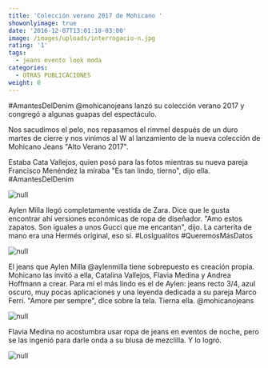 ```yaml
---
title: 'Colección verano 2017 de Mohicano '
showonlyimage: true
date: '2016-12-07T13:01:18-03:00'
image: /images/uploads/interrogacio-n.jpg
rating: '1'
tags:
  - jeans evento look moda
categories:
  - OTRAS PUBLICACIONES
weight: 0
---
```

\#AmantesDelDenim @mohicanojeans lanzó su colección verano 2017 y congregó a algunas guapas del espectáculo.

<!--more-->

Nos sacudimos el pelo, nos repasamos el rimmel después de un duro martes de cierre y nos vinimos al W al lanzamiento de la nueva colección de Mohicano Jeans "Alto Verano 2017". 

Estaba Cata Vallejos, quien posó para las fotos mientras su nueva pareja Francisco Menéndez la miraba "Es tan lindo, tierno", dijo ella. #AmantesDelDenim

![null]()

Aylen Milla llegó completamente vestida de Zara. Dice que le gusta encontrar ahí versiones económicas de ropa de diseñador. "Amo estos zapatos. Son iguales a unos Gucci que me encantan", dijo. La carterita de mano era una Hermés original, eso sí. #LosIgualitos #QueremosMásDatos

![null]()

El jeans que Aylen Milla @aylenmilla tiene sobrepuesto es creación propia. Mohicano las invitó a ella, Catalina Vallejos, Flavia Medina y Andrea Hoffmann a crear. Para mí el más lindo es el de Aylen: jeans recto 3/4, azul oscuro, muy pocas aplicaciones y una leyenda dedicada a su pareja Marco Ferri. "Amore per sempre", dice sobre la tela. Tierna ella. @mohicanojeans

![null]()

Flavia Medina no acostumbra usar ropa de jeans en eventos de noche, pero se las ingenió para darle onda a su blusa de mezclilla. Y lo logró.

![null]()

